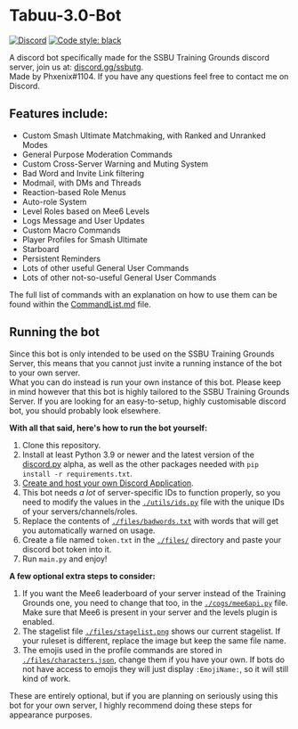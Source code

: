 # Tabuu-3.0-Bot  
[<img alt="Discord" src="https://img.shields.io/discord/739299507795132486?color=%235865F2&label=discord&logo=discord&logoColor=white">](https://discord.gg/ssbutg) [![Code style: black](https://img.shields.io/badge/code%20style-black-000000.svg)](https://github.com/psf/black)

A discord bot specifically made for the SSBU Training Grounds discord server, join us at: [discord.gg/ssbutg](https://discord.gg/ssbutg).  
Made by Phxenix#1104. If you have any questions feel free to contact me on Discord.

## Features include:
- Custom Smash Ultimate Matchmaking, with Ranked and Unranked Modes
- General Purpose Moderation Commands
- Custom Cross-Server Warning and Muting System
- Bad Word and Invite Link filtering
- Modmail, with DMs and Threads
- Reaction-based Role Menus
- Auto-role System
- Level Roles based on Mee6 Levels
- Logs Message and User Updates
- Custom Macro Commands
- Player Profiles for Smash Ultimate
- Starboard
- Persistent Reminders
- Lots of other useful General User Commands
- Lots of other not-so-useful General User Commands

The full list of commands with an explanation on how to use them can be found within the [CommandList.md](CommandList.md) file.

##  Running the bot
Since this bot is only intended to be used on the SSBU Training Grounds Server, this means that you cannot just invite a running instance of the bot to your own server.  
What you can do instead is run your own instance of this bot. Please keep in mind however that this bot is highly tailored to the SSBU Training Grounds Server. If you are looking for an easy-to-setup, highly customisable discord bot, you should probably look elsewhere.  

**With all that said, here's how to run the bot yourself:**  
1) Clone this repository.  
2) Install at least Python 3.9 or newer and the latest version of the [discord.py](https://github.com/Rapptz/discord.py) alpha, as well as the other packages needed with `pip install -r requirements.txt`.  
3) [Create and host your own Discord Application](https://discord.com/developers/applications).  
4) This bot needs *a lot* of server-specific IDs to function properly, so you need to modify the values in the [`./utils/ids.py`](utils/ids.py) file with the unique IDs of your servers/channels/roles.  
5) Replace the contents of [`./files/badwords.txt`](files/badwords.txt) with words that will get you automatically warned on usage.  
6) Create a file named `token.txt` in the [`./files/`](files/) directory and paste your discord bot token into it.  
7) Run `main.py` and enjoy!  

**A few optional extra steps to consider:**  
1) If you want the Mee6 leaderboard of your server instead of the Training Grounds one, you need to change that too, in the [`./cogs/mee6api.py`](cogs/mee6api.py) file. Make sure that Mee6 is present in your server and the levels plugin is enabled.  
2) The stagelist file [`./files/stagelist.png`](files/stagelist.png) shows our current stagelist. If your ruleset is different, replace the image but keep the same file name.  
3) The emojis used in the profile commands are stored in [`./files/characters.json`](files/characters.json), change them if you have your own. If bots do not have access to emojis they will just display `:EmojiName:`, so it will still kind of work.  

These are entirely optional, but if you are planning on seriously using this bot for your own server, I highly recommend doing these steps for appearance purposes.  